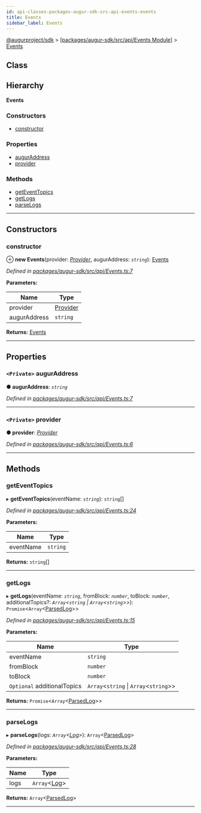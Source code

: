 ```yaml
---
id: api-classes-packages-augur-sdk-src-api-events-events
title: Events
sidebar_label: Events
---
```


[@augurproject/sdk](api-readme.md) > [[packages/augur-sdk/src/api/Events Module]](api-modules-packages-augur-sdk-src-api-events-module.md) > [Events](api-classes-packages-augur-sdk-src-api-events-events.md)

## Class

## Hierarchy

**Events**

### Constructors

* [constructor](api-classes-packages-augur-sdk-src-api-events-events.md#constructor)

### Properties

* [augurAddress](api-classes-packages-augur-sdk-src-api-events-events.md#auguraddress)
* [provider](api-classes-packages-augur-sdk-src-api-events-events.md#provider)

### Methods

* [getEventTopics](api-classes-packages-augur-sdk-src-api-events-events.md#geteventtopics)
* [getLogs](api-classes-packages-augur-sdk-src-api-events-events.md#getlogs)
* [parseLogs](api-classes-packages-augur-sdk-src-api-events-events.md#parselogs)

---

## Constructors

<a id="constructor"></a>

###  constructor

⊕ **new Events**(provider: *[Provider](api-interfaces-packages-augur-sdk-src-ethereum-provider-provider.md)*, augurAddress: *`string`*): [Events](api-classes-packages-augur-sdk-src-api-events-events.md)

*Defined in [packages/augur-sdk/src/api/Events.ts:7](https://github.com/AugurProject/augur/blob/27cf7214d2/packages/augur-sdk/src/api/Events.ts#L7)*

**Parameters:**

| Name | Type |
| ------ | ------ |
| provider | [Provider](api-interfaces-packages-augur-sdk-src-ethereum-provider-provider.md) |
| augurAddress | `string` |

**Returns:** [Events](api-classes-packages-augur-sdk-src-api-events-events.md)

___

## Properties

<a id="auguraddress"></a>

### `<Private>` augurAddress

**● augurAddress**: *`string`*

*Defined in [packages/augur-sdk/src/api/Events.ts:7](https://github.com/AugurProject/augur/blob/27cf7214d2/packages/augur-sdk/src/api/Events.ts#L7)*

___
<a id="provider"></a>

### `<Private>` provider

**● provider**: *[Provider](api-interfaces-packages-augur-sdk-src-ethereum-provider-provider.md)*

*Defined in [packages/augur-sdk/src/api/Events.ts:6](https://github.com/AugurProject/augur/blob/27cf7214d2/packages/augur-sdk/src/api/Events.ts#L6)*

___

## Methods

<a id="geteventtopics"></a>

###  getEventTopics

▸ **getEventTopics**(eventName: *`string`*): `string`[]

*Defined in [packages/augur-sdk/src/api/Events.ts:24](https://github.com/AugurProject/augur/blob/27cf7214d2/packages/augur-sdk/src/api/Events.ts#L24)*

**Parameters:**

| Name | Type |
| ------ | ------ |
| eventName | `string` |

**Returns:** `string`[]

___
<a id="getlogs"></a>

###  getLogs

▸ **getLogs**(eventName: *`string`*, fromBlock: *`number`*, toBlock: *`number`*, additionalTopics?: *`Array`<`string` \| `Array`<`string`>>*): `Promise`<`Array`<[ParsedLog](api-interfaces-node-modules--augurproject-types-types-logs-parsedlog.md)>>

*Defined in [packages/augur-sdk/src/api/Events.ts:15](https://github.com/AugurProject/augur/blob/27cf7214d2/packages/augur-sdk/src/api/Events.ts#L15)*

**Parameters:**

| Name | Type |
| ------ | ------ |
| eventName | `string` |
| fromBlock | `number` |
| toBlock | `number` |
| `Optional` additionalTopics | `Array`<`string` \| `Array`<`string`>> |

**Returns:** `Promise`<`Array`<[ParsedLog](api-interfaces-node-modules--augurproject-types-types-logs-parsedlog.md)>>

___
<a id="parselogs"></a>

###  parseLogs

▸ **parseLogs**(logs: *`Array`<[Log](api-interfaces-node-modules--augurproject-types-types-logs-log.md)>*): `Array`<[ParsedLog](api-interfaces-node-modules--augurproject-types-types-logs-parsedlog.md)>

*Defined in [packages/augur-sdk/src/api/Events.ts:28](https://github.com/AugurProject/augur/blob/27cf7214d2/packages/augur-sdk/src/api/Events.ts#L28)*

**Parameters:**

| Name | Type |
| ------ | ------ |
| logs | `Array`<[Log](api-interfaces-node-modules--augurproject-types-types-logs-log.md)> |

**Returns:** `Array`<[ParsedLog](api-interfaces-node-modules--augurproject-types-types-logs-parsedlog.md)>

___

